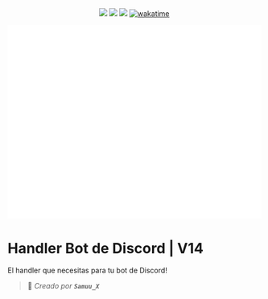<div align="center">
 <a href="https://discord.gg/MBPsvcphGf" target="_blank"><img src="https://img.shields.io/maintenance/yes/2023?style=for-the-badge&label=MANTENIDO" /></a>
 <a href="https://www.postgresql.org" target="_blank"><img src="https://img.shields.io/badge/MongoDB-%234ea94b.svg?style=for-the-badge&logo=mongodb&logoColor=white"/></a>
 <a href="https://www.nodejs.org" target="_blank"><img src="https://img.shields.io/badge/node.js-6DA55F?style=for-the-badge&logo=node.js&logoColor=white"/></a>
 <a href="https://wakatime.com/badge/user/c626ef58-ee81-4ae9-b381-aef804765fb6/project/1a9bb939-bff2-45a0-8ece-e4bcddfae5ba"><img src="https://wakatime.com/badge/user/c626ef58-ee81-4ae9-b381-aef804765fb6/project/1a9bb939-bff2-45a0-8ece-e4bcddfae5ba.svg" alt="wakatime"></a>
</div>

![Metrics](/github-metrics.svg)

# Handler Bot de Discord | V14 

El handler que necesitas para tu bot de Discord!
> 👤 *Creado por **`Samuu_X`***

<!--START_SECTION:activity-->
